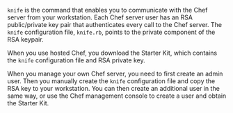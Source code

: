 `knife` is the command that enables you to communicate with the Chef server from your workstation. Each Chef server user has an RSA public/private key pair that authenticates every call to the Chef server. The `knife` configuration file, <code class="file-path">knife.rb</code>, points to the private component of the RSA keypair.

When you use hosted Chef, you download the Starter Kit, which contains the `knife` configuration file and RSA private key.

When you manage your own Chef server, you need to first create an admin user. Then you manually create the `knife` configuration file and copy the RSA key to your workstation. You can then create an additional user in the same way, or use the Chef management console to create a user and obtain the Starter Kit.
